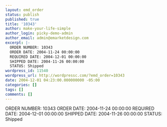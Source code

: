 ```yaml
---
layout: emd_order
status: publish
published: true
title: '10343'
author: make-your-life-simple
author_login: picky-demo-admin
author_email: admin@emarketdesign.com
excerpt: |-
  ORDER NUMBER: 10343
  ORDER DATE: 2004-11-24 00:00:00
  REQUIRED DATE: 2004-12-01 00:00:00
  SHIPPED DATE: 2004-11-26 00:00:00
  STATUS: Shipped
wordpress_id: 11540
wordpress_url: http://wordpressc.com/?emd_order=10343
date: 2004-12-01 04:23:00.000000000 -05:00
categories: []
tags: []
comments: []
---
```

ORDER NUMBER: 10343
ORDER DATE: 2004-11-24 00:00:00
REQUIRED DATE: 2004-12-01 00:00:00
SHIPPED DATE: 2004-11-26 00:00:00
STATUS: Shipped

